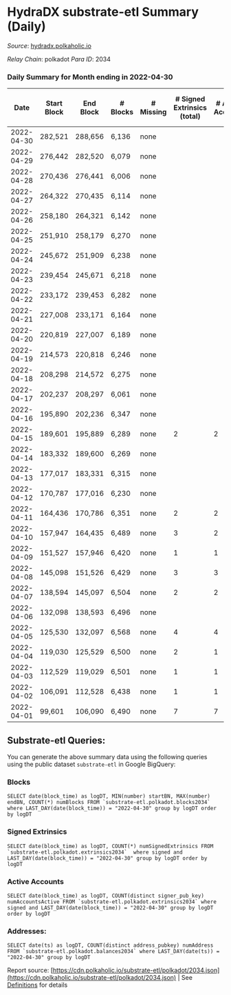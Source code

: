 # HydraDX substrate-etl Summary (Daily)

_Source_: [hydradx.polkaholic.io](https://hydradx.polkaholic.io)

*Relay Chain*: polkadot
*Para ID*: 2034



### Daily Summary for Month ending in 2022-04-30


| Date | Start Block | End Block | # Blocks | # Missing | # Signed Extrinsics (total) | # Active Accounts | # Addresses with Balances | # Events | # Transfers | # XCM Transfers In | # XCM Transfers Out |
| ---- | ----------- | --------- | -------- | --------- | --------------------------- | ----------------- | ------------------------- | -------- | ----------- | ------------------ | ------------------- |
| 2022-04-30 | 282,521 | 288,656 | 6,136 | none  |  |  | 32 | 12,277 |   |   |   |
| 2022-04-29 | 276,442 | 282,520 | 6,079 | none  |  |  | 32 | 12,166 |   |   |   |
| 2022-04-28 | 270,436 | 276,441 | 6,006 | none  |  |  | 32 | 12,017 |   |   |   |
| 2022-04-27 | 264,322 | 270,435 | 6,114 | none  |  |  | 32 | 12,233 |   |   |   |
| 2022-04-26 | 258,180 | 264,321 | 6,142 | none  |  |  | 32 | 12,292 |   |   |   |
| 2022-04-25 | 251,910 | 258,179 | 6,270 | none  |  |  | 32 | 12,546 |   |   |   |
| 2022-04-24 | 245,672 | 251,909 | 6,238 | none  |  |  | 32 | 12,481 |   |   |   |
| 2022-04-23 | 239,454 | 245,671 | 6,218 | none  |  |  | 32 | 12,441 |   |   |   |
| 2022-04-22 | 233,172 | 239,453 | 6,282 | none  |  |  | 32 | 12,572 |   |   |   |
| 2022-04-21 | 227,008 | 233,171 | 6,164 | none  |  |  | 32 | 12,333 |   |   |   |
| 2022-04-20 | 220,819 | 227,007 | 6,189 | none  |  |  | 32 | 12,383 |   |   |   |
| 2022-04-19 | 214,573 | 220,818 | 6,246 | none  |  |  | 32 | 12,501 |   |   |   |
| 2022-04-18 | 208,298 | 214,572 | 6,275 | none  |  |  | 32 | 12,555 |   |   |   |
| 2022-04-17 | 202,237 | 208,297 | 6,061 | none  |  |  |  | 12,127 |   |   |   |
| 2022-04-16 | 195,890 | 202,236 | 6,347 | none  |  |  | 32 | 12,699 |   |   |   |
| 2022-04-15 | 189,601 | 195,889 | 6,289 | none  | 2 | 2 | 32 | 12,597 | 1  |   |   |
| 2022-04-14 | 183,332 | 189,600 | 6,269 | none  |  |  | 31 | 12,544 |   |   |   |
| 2022-04-13 | 177,017 | 183,331 | 6,315 | none  |  |  | 31 | 12,635 |   |   |   |
| 2022-04-12 | 170,787 | 177,016 | 6,230 | none  |  |  | 31 | 12,468 |   |   |   |
| 2022-04-11 | 164,436 | 170,786 | 6,351 | none  | 2 | 2 | 31 | 12,716 |   |   |   |
| 2022-04-10 | 157,947 | 164,435 | 6,489 | none  | 3 | 2 | 31 | 13,000 | 2  |   |   |
| 2022-04-09 | 151,527 | 157,946 | 6,420 | none  | 1 | 1 | 30 | 12,849 |   |   |   |
| 2022-04-08 | 145,098 | 151,526 | 6,429 | none  | 3 | 3 | 30 | 12,882 | 1  |   |   |
| 2022-04-07 | 138,594 | 145,097 | 6,504 | none  | 2 | 2 | 29 | 13,021 |   |   |   |
| 2022-04-06 | 132,098 | 138,593 | 6,496 | none  |  |  | 29 | 12,997 |   |   |   |
| 2022-04-05 | 125,530 | 132,097 | 6,568 | none  | 4 | 4 | 29 | 13,161 |   |   |   |
| 2022-04-04 | 119,030 | 125,529 | 6,500 | none  | 2 | 1 | 29 | 13,013 |   |   |   |
| 2022-04-03 | 112,529 | 119,029 | 6,501 | none  | 1 | 1 | 29 | 13,012 |   |   |   |
| 2022-04-02 | 106,091 | 112,528 | 6,438 | none  | 1 | 1 | 29 | 12,888 |   |   |   |
| 2022-04-01 | 99,601 | 106,090 | 6,490 | none  | 7 | 7 |  | 13,020 | 2  |   |   |

## Substrate-etl Queries:
You can generate the above summary data using the following queries using the public dataset `substrate-etl` in Google BigQuery:


### Blocks
```
SELECT date(block_time) as logDT, MIN(number) startBN, MAX(number) endBN, COUNT(*) numBlocks FROM `substrate-etl.polkadot.blocks2034`  where LAST_DAY(date(block_time)) = "2022-04-30" group by logDT order by logDT
```


### Signed Extrinsics
```
SELECT date(block_time) as logDT, COUNT(*) numSignedExtrinsics FROM `substrate-etl.polkadot.extrinsics2034`  where signed and LAST_DAY(date(block_time)) = "2022-04-30" group by logDT order by logDT
```


### Active Accounts
```
SELECT date(block_time) as logDT, COUNT(distinct signer_pub_key) numAccountsActive FROM `substrate-etl.polkadot.extrinsics2034` where signed and LAST_DAY(date(block_time)) = "2022-04-30" group by logDT order by logDT
```


### Addresses:
```
SELECT date(ts) as logDT, COUNT(distinct address_pubkey) numAddress FROM `substrate-etl.polkadot.balances2034` where LAST_DAY(date(ts)) = "2022-04-30" group by logDT
```



Report source: [https://cdn.polkaholic.io/substrate-etl/polkadot/2034.json](https://cdn.polkaholic.io/substrate-etl/polkadot/2034.json) | See [Definitions](/DEFINITIONS.md) for details
